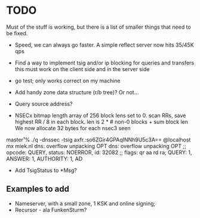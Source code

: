 # TODO

Must of the stuff is working, but there is a list of smaller things that
need to be fixed.

* Speed, we can always go faster. A simple reflect server now hits 35/45K qps
* Find a way to implement tsig and/or ip blocking for queries and transfers
   this must work on the client side and in the server side
* go test; only works correct on my machine
* Add handy zone data structure (r/b tree)? Or not...
* Query source address?

* NSECx bitmap length
  array of 256 block lens set to 0. scan RRs, save highest RR / 8 in
  each block. len is 2 * # non-0 blocks + sum block len
  We now allocate 32 bytes for each nsec3 seen

master¹% ./q -dnssec -tsig axfr.:so6ZGir4GPAqINNh9U5c3A== @localhost mx miek.nl
dns: overflow unpacking OPT
dns: overflow unpacking OPT
;; opcode: QUERY, status: NOERROR, id: 32082
;; flags: qr aa rd ra; QUERY: 1, ANSWER: 1, AUTHORITY: 1, AD

* Add TsigStatus to *Msg?
  
## Examples to add

* Nameserver, with a small zone, 1 KSK and online signing;
* Recursor - ala FunkenSturm?


